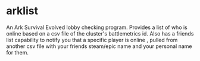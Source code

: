 # arklist
An Ark Survival Evolved lobby checking program. Provides a list of who is online based on a csv file of the cluster's battlemetrics id. Also has a friends list capability to notify you that a specific player is online , pulled from another csv file with your friends steam/epic name and your personal name for them.
